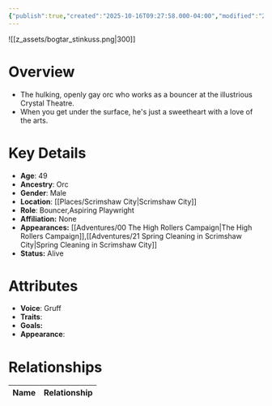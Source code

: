 ```yaml
---
{"publish":true,"created":"2025-10-16T09:27:58.000-04:00","modified":"2025-10-16T14:00:20.193-04:00","published":"2025-10-16T14:00:20.193-04:00","cssclasses":"","Age":"49","Ancestry":["Orc"],"Gender":"Male","Location":["[[Scrimshaw City]]"],"Role":["Bouncer","Aspiring Playwright"],"Affiliation":["None"],"Appearances":["[[00 The High Rollers Campaign|The High Rollers Campaign]]","[[21 Spring Cleaning in Scrimshaw City|Spring Cleaning in Scrimshaw City]]"],"Status":"Alive"}
---
```


![[z_assets/bogtar_stinkuss.png|300]]

# Overview
- The hulking, openly gay orc who works as a bouncer at the illustrious Crystal Theatre.
- When you get under the surface, he's just a sweetheart with a love of the arts.

# Key Details
- **Age**: 49
- **Ancestry**: Orc
- **Gender**: Male
- **Location**: [[Places/Scrimshaw City\|Scrimshaw City]]
- **Role**: Bouncer,Aspiring Playwright
- **Affiliation:** None
- **Appearances:** [[Adventures/00 The High Rollers Campaign\|The High Rollers Campaign]],[[Adventures/21 Spring Cleaning in Scrimshaw City\|Spring Cleaning in Scrimshaw City]]
- **Status:** Alive

# Attributes
- **Voice**: Gruff
- **Traits**: 
- **Goals:** 
- **Appearance**: 

# Relationships

| Name  | Relationship |
| ----- | ------------ |
